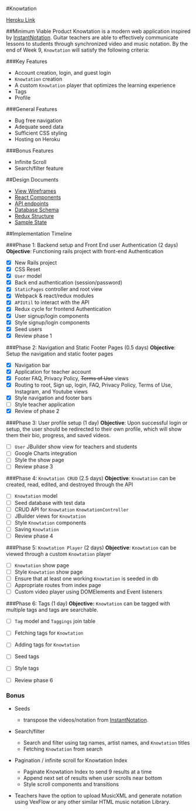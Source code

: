 #Knowtation

[Heroku Link](http://knowtation.herokuapp.com/)

##Minimum Viable Product
Knowtation is a modern web application inspired by [InstantNotation](http://instantnotation.com). Guitar teachers are able to effectively communicate lessons to students through synchronized video and music notation. By the end of Week 9, `Knowtation` will satisfy the following criteria:

###Key Features
  * Account creation, login, and guest login
  * `Knowtation` creation
  * A custom `Knowtation` player that optimizes the learning experience
  * Tags
  * Profile

###General Features
  * Bug free navigation
  * Adequate seed data
  * Sufficient CSS styling
  * Hosting on Heroku

###Bonus Features
  * Infinite Scroll
  * Search/filter feature

##Design Documents
  * [View Wireframes](./wireframes/)
  * [React Components](./component-heirarchy.md)
  * [API endpoints](./api-endpoints.md)
  * [Database Schema](./schema.md)
  * [Redux Structure](./redux-structure.md)
  * [Sample State](./sample-state.md)

##Implementation Timeline

###Phase 1: Backend setup and Front End user Authentication (2 days)
**Objective**: Functioning rails project with front-end Authentication
  - [x] New Rails project
  - [x] CSS Reset
  - [x] `User` model
  - [x] Back end authentication (session/password)
  - [x] `StaticPages` controller and root view
  - [x] Webpack & react/redux modules
  - [x] `APIUtil` to interact with the API
  - [x] Redux cycle for frontend Authentication
  - [x] User signup/login components
  - [x] Style signup/login components
  - [x] Seed users
  - [x] Review phase 1

###Phase 2: Navigation and Static Footer Pages (0.5 days)
**Objective**: Setup the navigation and static footer pages
  - [x] Navigation bar
  - [x] Application for teacher account
  - [x] Footer FAQ, Privacy Policy, ~~Terms of Use~~ views
  - [x] Routing to root, Sign up, login, FAQ, Privacy Policy, Terms of Use, Instagram, and Youtube views
  - [x] Style navigation and footer bars
  - [ ] Style teacher application
  - [x] Review of phase 2

###Phase 3: User profile setup (1 day)
**Objective**: Upon successful login or setup, the user should be redirected to their own profile, which will show them their bio, progress, and saved videos.
  - [ ] `User` JBuilder show view for teachers and students
  - [ ] Google Charts integration
  - [ ] Style the show page
  - [ ] Review phase 3

###Phase 4: `Knowtation CRUD` (2.5 days)
**Objective**: `Knowtation` can be created, read, edited, and destroyed through the API
  - [ ] `Knowtation` model
  - [ ] Seed database with test data
  - [ ] CRUD API for `Knowtation` `KnowtationController`
  - [ ] JBuilder views for `Knowtation`
  - [ ] Style `Knowtation` components
  - [ ] Saving `Knowtation`
  - [ ] Review phase 4

###Phase 5: `Knowtation Player` (2 days)
**Objective**: `Knowtation` can be viewed through a custom `Knowtation` player
  - [ ] `Knowtation` show page
  - [ ] Style `Knowtation` show page
  - [ ] Ensure that at least one working `Knowtation` is seeded in db
  - [ ] Appropriate routes from index page
  - [ ] Custom video player using DOMElements and Event listeners

###Phase 6: Tags (1 day)
**Objective:** `Knowtation` can be tagged with multiple tags and tags are searchable.
  - [ ] `Tag` model and `Taggings` join table
  - [ ] Fetching tags for `Knowtation`
  - [ ] Adding tags for `Knowtation`
  - [ ] Seed tags
  - [ ] Style tags
  - [ ] Review phase 6


### Bonus
  * Seeds
    * transpose the videos/notation from [InstantNotation](http://instantnotation.com).


  * Search/filter
    * Search and filter using tag names, artist names, and `Knowtation` titles
    * Fetching `Knowtation` from search


  * Pagination / infinite scroll for Knowtation Index
    * Paginate Knowtation Index to send 9 results at a time
    * Append next set of results when user scrolls near bottom
    * Style scroll components and transitions


  * Teachers have the option to upload MusicXML and generate notation using VexFlow or any other similar HTML music notation Library.
